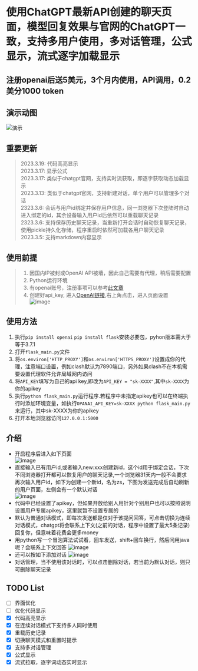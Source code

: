 # 使用ChatGPT最新API创建的聊天页面，模型回复效果与官网的ChatGPT一致，支持多用户使用，多对话管理，公式显示，流式逐字加载显示  
## 注册openai后送5美元，3个月内使用，API调用，0.2美分1000 token

## 演示动图
![演示](https://user-images.githubusercontent.com/38237931/227176542-c924084c-8ceb-41cd-9e09-1f82e1d14366.gif)



## 重要更新  
> 2023.3.19: 代码高亮显示  
> 2023.3.17: 显示公式  
> 2023.3.17: 类似于chatgpt官网，支持实时流获取，即逐字获取动态加载显示  
> 2023.3.13: 类似于chatgpt官网，支持新建对话，单个用户可以管理多个对话  
> 2323.3.6: 会话与用户id绑定并保存用户信息，同一浏览器下次登陆时自动进入绑定的id，其余设备输入用户id后依然可以重载聊天记录  
> 2323.3.6: 支持保存历史聊天记录，当重新打开会话时自动恢复聊天记录，使用pickle持久化存储，程序重启时依然可加载各用户聊天记录   
> 2023.3.5: 支持markdown内容显示   

## 使用前提
> 1. 因国内IP被封或OpenAI API被墙，因此自己需要有代理，稍后需要配置  
> 2. Python运行环境
> 2. 有openai账号，注册事项可以参考[此文章](https://juejin.cn/post/7173447848292253704)   
> 3. 创建好api_key, 进入[OpenAI链接](https://platform.openai.com/),右上角点击，进入页面设置  
![image](https://user-images.githubusercontent.com/38237931/222461544-260ef350-2d05-486d-bf36-d078873b0f7a.png)


## 使用方法
1. 执行`pip install openai` `pip install flask`安装必要包，pyhon版本需大于等于3.7.1
2. 打开`flask_main.py`文件
4. 将`os.environ['HTTP_PROXY']`和`os.environ['HTTPS_PROXY']`设置成你的代理，注意端口设置，例如clash默认为7890端口，另外如果clash不在本机需要设置代理软件允许局域网内访问
3. 将`API_KEY`填写为自己的api key,即改为`API_KEY = "sk-XXXX"`,其中`sk-XXXX`为你的apikey
5. 执行`python flask_main.py`运行程序.若程序中未指定apikey也可以在终端执行时添加环境变量，如执行`OPANAI_API_KEY=sk-XXXX python flask_main.py`来运行，其中sk-XXXX为你的apikey
6. 打开本地浏览器访问`127.0.0.1:5000`


## 介绍
- 开启程序后进入如下页面  
![image](https://user-images.githubusercontent.com/38237931/226513812-ff05e48f-64f2-465f-a8c2-d6ac41df46c2.png)
- 直接输入已有用户id,或者输入new:xxx创建新id，这个id用于绑定会话，下次不同浏览器打开都可以恢复用户的聊天记录,一个浏览器31天内一般不会要求再次输入用户id，如下为创建一个新id，名为zs，下图为发送完成后自动刷新的用户页面，左侧会有一个默认对话  
![image](https://user-images.githubusercontent.com/38237931/224632635-3639e8bd-a6a6-4c1c-9c49-2c3d04c9ed3b.png)  
- 代码中已经设置了apikey，但如果开放给别人用针对个别用户也可以按照说明设置用户专属apikey，这里就暂不设置专属的
- 默认为普通对话模式，即每次发送都是仅对于该提问回答，可点击切换为连续对话模式，chatgpt将会联系上下文(之前的对话，程序中设置了最大5条记录)回复你，但意味着花费会更多money  
- 用python写一个冒泡算法试试看，回车发送，shift+回车换行，然后问用java呢？会联系上下文回答 
![image](https://user-images.githubusercontent.com/38237931/226513646-fe3cd31d-3597-4c0c-aa54-fdb734916b85.png)
- 还可以按如下添加对话
![image](https://user-images.githubusercontent.com/38237931/224634107-f9c43c94-f044-4323-913f-2141c081fc04.png)
- 对话管理，当不使用该对话时，可以点击删除对话，若当前为默认对话，则只可删除聊天记录

## TODO List
- [ ] 界面优化
- [ ] 优化代码显示
- [x] 代码高亮显示
- [x] 在连续对话模式下支持多人同时使用
- [x] 重载历史记录
- [x] 切换聊天模式和重置时提示
- [x] 支持多对话管理
- [x] 公式显示
- [x] 流式拉取，逐字词动态实时显示
